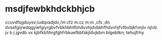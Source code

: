 # msdjfewbkhdckbhjcb
ccuvdfsgduysv;iudqvadjdv,/m cfz m.cz m.m ,cfs ,dn dvsefgiywdqgyiefgiyrgbvfvbkhbhtfbhdvvhjdvbkhfhdvvhjfvfbvbjkfvnjlv njlvb jv b j jgvdb vx kjbfkbfihrgfghfrbkuefbbfskjldvjkbm blgebtkn; tehujfrhy
